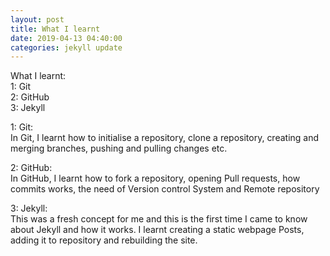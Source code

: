 ```yaml
---
layout: post
title: What I learnt
date: 2019-04-13 04:40:00
categories: jekyll update
---
```


What I learnt:<br>
	1: Git <br>
	2: GitHub <br>
	3: Jekyll <br>

1: Git:<br>
	In Git, I learnt how to initialise a repository, clone a repository, creating and merging branches, pushing and pulling changes etc.

2: GitHub:<br>
	In GitHub, I learnt how to fork a repository, opening Pull requests, how commits works, the need of Version control System and Remote repository

3: Jekyll:<br>
	This was a fresh concept for me and this is the first time I came to know about Jekyll and how it works.
	I learnt creating a static webpage Posts, adding it to repository and rebuilding the site.